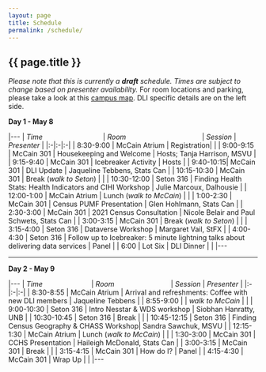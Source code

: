 ```yaml
---
layout: page
title: Schedule
permalink: /schedule/
---
```


## {{ page.title }}

*Please note that this is currently a **draft** schedule. Times are subject to change based on presenter availability.*
For room locations and parking, please take a look at this [campus map](/img/campus-map-2019-04-30.png). DLI specific details are on the left side. 

**Day 1 - May 8**

|--- 
| *Time* &nbsp; &nbsp; &nbsp; &nbsp; &nbsp; &nbsp; &nbsp; &nbsp; &nbsp; &nbsp; &nbsp; &nbsp; &nbsp; &nbsp; &nbsp; | *Room* &nbsp; &nbsp; &nbsp; &nbsp; &nbsp; &nbsp; &nbsp; &nbsp; &nbsp; &nbsp; &nbsp; &nbsp; &nbsp; &nbsp; &nbsp; &nbsp; &nbsp; &nbsp; &nbsp; | *Session* | *Presenter*  |
|:-|:-|:-|
| 8:30-9:00	| McCain Atrium | Registration| |
| 9:00-9:15	| McCain 301 | Housekeeping and Welcome	| Hosts; Tanja Harrison, MSVU |
| 9:15-9:40	| McCain 301 | Icebreaker Activity |	Hosts |
| 9:40-10:15| McCain 301 | DLI Update | Jaqueline Tebbens, Stats Can |
| 10:15-10:30	| McCain 301 | Break (*walk to Seton*)	| |
| 10:30-12:00	| Seton 316 | Finding Health Stats: Health Indicators and CIHI Workshop | Julie Marcoux, Dalhousie |
| 12:00-1:00 | McCain Atrium | Lunch (*walk to McCain*)	| |
| 1:00-2:30	| McCain 301 | Census PUMF Presentation | Glen Hohlmann, Stats Can |
| 2:30-3:00	| McCain 301 | 2021 Census Consultation | Nicole Belair and Paul Schwets, Stats Can |
| 3:00-3:15	| McCain 301 | Break (*walk to Seton*)	| |
| 3:15-4:00	| Seton 316 | Dataverse Workshop | Margaret Vail, StFX |
| 4:00-4:30	| Seton 316 | Follow up to Icebreaker: 5 minute lightning talks about delivering data services | Panel |
| 6:00 | Lot Six | DLI Dinner | |
|---

---------

**Day 2 - May 9**

|--- 
| *Time* &nbsp; &nbsp; &nbsp; &nbsp; &nbsp; &nbsp; &nbsp; &nbsp; &nbsp; &nbsp; &nbsp; &nbsp; | *Room* &nbsp; &nbsp; &nbsp; &nbsp; &nbsp; &nbsp; &nbsp; &nbsp; &nbsp; &nbsp; &nbsp; &nbsp; &nbsp; &nbsp; | *Session* | *Presenter*  |
|:-|:-|:-|
| 8:30-8:55	 | McCain Atrium | Arrival and refreshments:  Coffee with new DLI members | Jaqueline Tebbens |
| 8:55-9:00 | | *walk to McCain* | |
| 9:00-10:30	| Seton 316 | Intro Nesstar & WDS workshop | Siobhan Hanratty, UNB |
| 10:30-10:45	| Seton 316 | Break	| |
| 10:45-12:15	| Seton 316 | Finding Census Geography & CHASS Workshop| Sandra Sawchuk, MSVU |
| 12:15-1:30	| McCain Atrium | Lunch (*walk to McCain*)	| |
| 1:30-3:00	| McCain 301 | CCHS Presentation |	Haileigh McDonald, Stats Can |
| 3:00-3:15	| McCain 301 | Break	| |
| 3:15-4:15	| McCain 301 | How do I?	| Panel |
| 4:15-4:30	| McCain 301 | Wrap Up	| |
|---
